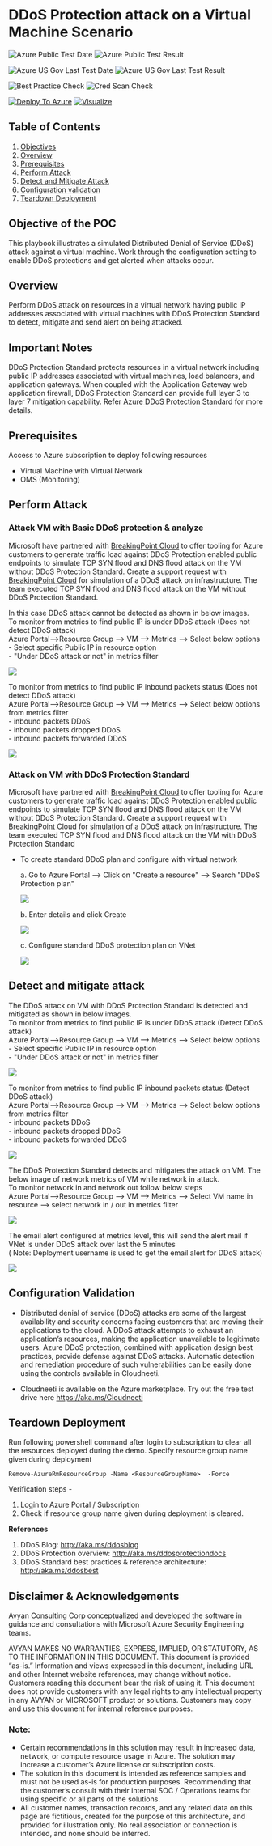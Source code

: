 # DDoS Protection attack on a Virtual Machine Scenario

![Azure Public Test Date](https://azurequickstartsservice.blob.core.windows.net/badges/101-DDoS-Attack-Prevention/PublicLastTestDate.svg)
![Azure Public Test Result](https://azurequickstartsservice.blob.core.windows.net/badges/101-DDoS-Attack-Prevention/PublicDeployment.svg)

![Azure US Gov Last Test Date](https://azurequickstartsservice.blob.core.windows.net/badges/101-DDoS-Attack-Prevention/FairfaxLastTestDate.svg)
![Azure US Gov Last Test Result](https://azurequickstartsservice.blob.core.windows.net/badges/101-DDoS-Attack-Prevention/FairfaxDeployment.svg)

![Best Practice Check](https://azurequickstartsservice.blob.core.windows.net/badges/101-DDoS-Attack-Prevention/BestPracticeResult.svg)
![Cred Scan Check](https://azurequickstartsservice.blob.core.windows.net/badges/101-DDoS-Attack-Prevention/CredScanResult.svg)

[![Deploy To Azure](https://raw.githubusercontent.com/Azure/azure-quickstart-templates/master/1-CONTRIBUTION-GUIDE/images/deploytoazure.svg?sanitize=true)](https://portal.azure.com/#create/Microsoft.Template/uri/https%3A%2F%2Fraw.githubusercontent.com%2FAzure%2Fazure-quickstart-templates%2Fmaster%2F101-DDoS-Attack-Prevention%2Fazuredeploy.json)  [![Visualize](https://raw.githubusercontent.com/Azure/azure-quickstart-templates/master/1-CONTRIBUTION-GUIDE/images/visualizebutton.svg?sanitize=true)](http://armviz.io/#/?load=https%3A%2F%2Fraw.githubusercontent.com%2FAzure%2Fazure-quickstart-templates%2Fmaster%2F101-DDoS-Attack-Prevention%2Fazuredeploy.json)

## Table of Contents

1. [Objectives](#objectives)
2. [Overview](#overview)
3. [Prerequisites](#prerequisites)
4. [Perform Attack](#attack)
5. [Detect and Mitigate Attack](#detect)
6. [Configuration validation](#config)
7. [Teardown Deployment](#teardown)

<a name="objectives">

## Objective of the POC

This playbook illustrates a simulated Distributed Denial of Service (DDoS) attack against a virtual machine.  Work through the configuration setting to enable DDoS protections and get alerted when attacks occur.

## Overview

Perform DDoS attack on resources in a virtual network having public IP addresses associated with virtual machines with DDoS Protection Standard to detect, mitigate and send alert on being attacked.

<a name="important-notes">

## Important Notes

DDoS Protection Standard protects resources in a virtual network including public IP addresses associated with virtual machines, load balancers, and application gateways. When coupled with the Application Gateway web application firewall, DDoS Protection Standard can provide full layer 3 to layer 7 mitigation capability.
Refer [Azure DDoS Protection Standard](https://docs.microsoft.com/en-us/azure/virtual-network/ddos-protection-overview) for more details.

<a name="prerequisites">

## Prerequisites

Access to Azure subscription to deploy following resources

* Virtual Machine with Virtual Network
* OMS (Monitoring)

<a name="attack">

## Perform Attack

### Attack VM with Basic DDoS protection & analyze

Microsoft have partnered with [BreakingPoint Cloud](https://www.ixiacom.com/products/breakingpoint-cloud) to offer tooling for Azure customers to generate traffic load against DDoS Protection enabled public endpoints to simulate TCP SYN flood and DNS flood attack on the VM without DDoS Protection Standard. Create a  support request with [BreakingPoint Cloud](https://www.ixiacom.com/products/breakingpoint-cloud) for simulation of a DDoS attack on infrastructure. The team executed TCP SYN flood and DNS flood attack on the VM without DDoS Protection Standard.

In this case DDoS attack cannot be detected as shown in below images. <br />
To monitor from metrics to find public IP is under DDoS attack (Does not detect DDoS attack)  <br />
    Azure Portal-->Resource Group --> VM --> Metrics --> Select below options  <br />
    - Select specific Public IP in resource option   <br />
    - "Under DDoS attack or not" in metrics filter  <br />


   ![](images/without-ddos-protection-under-attack.png)

To monitor from metrics to find public IP inbound packets status (Does not detect DDoS attack) <br />
    Azure Portal-->Resource Group --> VM --> Metrics --> Select below options from metrics filter  <br />
    - inbound packets DDoS  <br />
    - inbound packets dropped DDoS  <br />
    - inbound packets forwarded DDoS  <br />

  ![](images/without-ddos-protection-inbound.png)

### Attack on VM with DDoS Protection Standard

Microsoft have partnered with [BreakingPoint Cloud](https://www.ixiacom.com/products/breakingpoint-cloud) to offer tooling for Azure customers to generate traffic load against DDoS Protection enabled public endpoints to simulate TCP SYN flood and DNS flood attack on the VM without DDoS Protection Standard. Create a  support request with [BreakingPoint Cloud](https://www.ixiacom.com/products/breakingpoint-cloud) for simulation of a DDoS attack on infrastructure. The team executed TCP SYN flood and DNS flood attack on the VM with DDoS Protection Standard <br />

*  To create standard DDoS plan and configure with virtual network <br />

    a. Go to Azure Portal --> Click on "Create a resource" --> Search "DDoS Protection  plan"

      ![](images/ddos-standard-plan-1.png)

    b. Enter details and click Create

      ![](images/ddos-standard-plan-2.png)

    c. Configure standard DDoS protection plan on VNet

      ![](images/select-standard-ddos-on-vnet.png)

<a name="detect">

## Detect and mitigate attack

The DDoS attack on VM with DDoS Protection Standard is detected and mitigated as shown in below images. <br />
To monitor from metrics to find public IP is under DDoS attack (Detect DDoS attack)  <br />
    Azure Portal-->Resource Group --> VM --> Metrics --> Select below options  <br />
    - Select specific Public IP in resource option   <br />
    - "Under DDoS attack or not" in metrics filter  <br />


   ![](images/monitoring-public-IP-under-DDoS-attack.png)

To monitor from metrics to find public IP inbound packets status (Detect DDoS attack) <br />
    Azure Portal-->Resource Group --> VM --> Metrics --> Select below options from metrics filter  <br />
    - inbound packets DDoS  <br />
    - inbound packets dropped DDoS  <br />
    - inbound packets forwarded DDoS  <br />


   ![](images/monitoring-inbound-packets-DDoS.png)

The DDoS Protection Standard detects and mitigates the attack on VM. The below image of network metrics of VM while network in attack. <br />
To monitor network in and network out follow below steps <br />
    Azure Portal-->Resource Group --> VM --> Metrics --> Select VM name in resource --> select network in / out in metrics filter

   ![](images/monitoring-network-in-out.png)


The email alert configured at metrics level, this will send the alert mail if VNet is under DDoS attack over last the 5 minutes <br />
  ( Note: Deployment username is used to get the email alert for DDoS attack)


   ![](images/ddoS-attack-mail-alert.png)

<a name="config">

## Configuration Validation

* Distributed denial of service (DDoS) attacks are some of the largest availability and security concerns facing customers that are moving their applications to the cloud. A DDoS attack attempts to exhaust an application’s resources, making the application unavailable to legitimate users. Azure DDoS protection, combined with application design best practices, provide defense against DDoS attacks. Automatic detection and remediation procedure of such vulnerabilities can be easily done using the controls available in Cloudneeti.

* Cloudneeti is available on the Azure marketplace. Try out the free test drive here https://aka.ms/Cloudneeti

<a name="teardown">

## Teardown Deployment

Run following powershell command after login to subscription to clear all the resources deployed during the demo. Specify resource group name given during deployment

 `Remove-AzureRmResourceGroup -Name <ResourceGroupName>  -Force `

Verification steps -
1. Login to Azure Portal / Subscription
2. Check if resource group name given during deployment is cleared.
<p/>

**References**

1.	DDoS Blog: http://aka.ms/ddosblog
2.	DDoS Protection overview: http://aka.ms/ddosprotectiondocs
3.	DDoS Standard best practices & reference architecture: http://aka.ms/ddosbest

## Disclaimer & Acknowledgements

Avyan Consulting Corp conceptualized and developed the software in guidance and consultations with Microsoft Azure Security Engineering teams.

AVYAN MAKES NO WARRANTIES, EXPRESS, IMPLIED, OR STATUTORY, AS TO THE INFORMATION IN THIS DOCUMENT. This document is provided “as-is.” Information and views expressed in this document, including URL and other Internet website references, may change without notice. Customers reading this document bear the risk of using it. This document does not provide customers with any legal rights to any intellectual property in any AVYAN or MICROSOFT product or solutions. Customers may copy and use this document for internal reference purposes.

### Note:

*	Certain recommendations in this solution may result in increased data, network, or compute resource usage in Azure. The solution may increase a customer’s Azure license or subscription costs.
*	The solution in this document is intended as reference samples and must not be used as-is for production purposes. Recommending that the customer’s consult with their internal SOC / Operations teams for using specific or all parts of the solutions.
*	All customer names, transaction records, and any related data on this page are fictitious, created for the purpose of this architecture, and provided for illustration only. No real association or connection is intended, and none should be inferred.